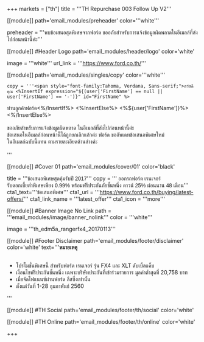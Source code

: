 +++
markets = ["th"]
title = '''TH Repurchase 003 Follow Up V2'''

[[module]]
path='email_modules/preheader'
color='''white'''

preheader = '''พบข้อเสนอสุดพิเศษจากฟอร์ด ขออภัยสำหรับการแจ้งข้อมูลผิดพลาดในอีเมลล์ที่ส่งไปก่อนหน้านี้ค่ะ'''

[[module]] #Header Logo
path='email_modules/header/logo'
color='white'

  image = '''white'''
  url_link = '''https://www.ford.co.th/'''

[[module]]
path='email_modules/singles/copy'
color='''white'''
	
	copy = '''<span style="font-family:Tahoma, Verdana, Sans-serif;">สวัสดีคุณ <%InsertIf expression="${(user['FirstName'] == null || user['FirstName'] == '-')}" id="FirstName" %>
  ท่านลูกค้าฟอร์ด<%/InsertIf%> <%InsertElse%> <%${user['FirstName']}%> <%/InsertElse%><br /><br />
  <span style="white-space:nowrap;">ขออภัยสำหรับการแจ้งข้อมูลผิดพลาด</span>
  <span style="white-space:nowrap;">ในอีเมลล์ที่ส่งไปก่อนหน้านี้ค่ะ</span>
  <span style="white-space:nowrap;">ข้อเสนอในอีเมลล์ก่อนหน้านี้ได้ถูกยกเลิกแล้วค่ะ</span>
  <span style="white-space:nowrap;">ฟอร์ด ขออัพเดทข้อเสนอพิเศษใหม่</span>
  <span style="white-space:nowrap;">ในอีเมลล์ฉบับนี้แทน</span> 
  <span style="white-space:nowrap;">ตามรายละเอียดด้านล่างค่ะ</span>
  <br /><br /></span>'''
    

    
[[module]] #Cover 01
path='email_modules/cover/01'
color='black'

  title = '''<span style="font-family:Tahoma, Verdana, Sans-serif;">ข้อเสนอพิเศษสุดคุ้มรับปี 2017</span>'''
  copy = '''<span style="font-family:Tahoma, Verdana, Sans-serif;">
  <span style="white-space:nowrap;">ออกรถฟอร์ด เรนเจอร์</span>
  <span style="white-space:nowrap;">รับดอกเบี้ยต่ำพิเศษเพียง 0.99%</span>
  <span style="white-space:nowrap;">พร้อมฟรีประกันภัยชั้นหนึ่ง</span>
  <span style="white-space:nowrap;">ดาวน์ 25% ผ่อนนาน 48 เดือน</span></span>'''
  cta1_text='''<span style="font-family:Tahoma, Verdana, Sans-serif">ข้อเสนอพิเศษ</span>'''
  cta1_url = '''https://www.ford.co.th/buying/latest-offers/'''
  cta1_link_name = '''latest_offer'''
  cta1_icon = '''more'''

[[module]] #Banner Image No Link
path = '''email_modules/image/banner_nolink'''
color = '''white'''

  image = '''th_edm5a_rangerfx4_20170113'''
  
[[module]] #Footer Disclaimer
path='email_modules/footer/disclaimer'
color='white'
text='''<span style="font-family:Tahoma, Verdana, Sans-serif"><span style="font-weight:bold">หมายเหตุ</span><br /><br />
<ul>
<li>
  <span style="white-space:nowrap;">โปรโมชั่นพิเศษนี้</span>
  <span style="white-space:nowrap;">สำหรับฟอร์ด เรนเจอร์</span>
  <span style="white-space:nowrap;">รุ่น FX4</span> 
  <span style="white-space:nowrap;">และ XLT ดับเบิ้ลแค็บ</span>
</li>
<li>
  <span style="white-space:nowrap;">เงื่อนไขฟรีประกันชั้นหนึ่ง</span>
  <span style="white-space:nowrap;">เฉพาะบริษัทประกันที่เข้าร่วมรายการ</span>
  <span style="white-space:nowrap;">มูลค่าต่ำสุดที่ 20,758 บาท</span></li>
<li>เมื่อจัดไฟแนนซ์ผ่านฟอร์ด ลีสซิ่งเท่านั้น</li>
<li>ตั้งแต่วันที่ 1-28 กุมภาพันธ์ 2560</li></ul></span>'''

[[module]] #TH Social
path='email_modules/footer/th/social'
color='white'

[[module]] #TH Online
path='email_modules/footer/th/online'
color='white'


+++